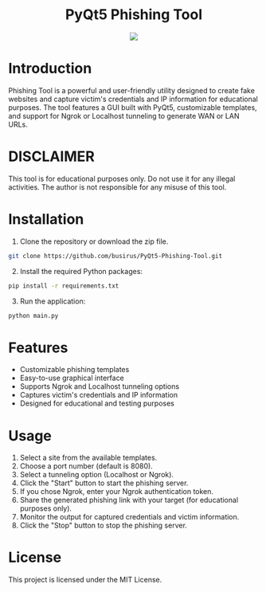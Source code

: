  <div id="header" align="center">
<h1> PyQt5 Phishing Tool </h1>
</div>

<div id="header" align="center">
  <img src="https://image.noelshack.com/fichiers/2023/12/5/1679643573-gui.png">
</div>

# Introduction 

Phishing Tool is a powerful and user-friendly utility designed to create fake websites and capture victim's credentials and IP information for educational purposes. The tool features a GUI built with PyQt5, customizable templates, and support for Ngrok or Localhost tunneling to generate WAN or LAN URLs.

# DISCLAIMER

This tool is for educational purposes only. Do not use it for any illegal activities. The author is not responsible for any misuse of this tool.

# Installation

1. Clone the repository or download the zip file.
```bash
git clone https://github.com/busirus/PyQt5-Phishing-Tool.git
```

2. Install the required Python packages:
```bash
pip install -r requirements.txt
```

3. Run the application:
```bash
python main.py
```
# Features

- Customizable phishing templates
- Easy-to-use graphical interface
- Supports Ngrok and Localhost tunneling options
- Captures victim's credentials and IP information
- Designed for educational and testing purposes

# Usage

1. Select a site from the available templates.
2. Choose a port number (default is 8080).
3. Select a tunneling option (Localhost or Ngrok).
4. Click the "Start" button to start the phishing server.
5. If you chose Ngrok, enter your Ngrok authentication token.
6. Share the generated phishing link with your target (for educational purposes only).
7. Monitor the output for captured credentials and victim information.
8. Click the "Stop" button to stop the phishing server.

# License 

This project is licensed under the MIT License. 
